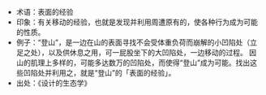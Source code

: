 + 术语：表面的经验
+ 印象：有关移动的经验，也就是发现并利用周遭原有的，使各种行为成为可能的性质。
+ 例子：“登山”，是一边在山的表面寻找不会受体重负荷而崩解的小凹陷处（立足之处），以及供休息之用，可一屁股坐下的大凹陷处，一边移动的过程。
因山的肌理上多样的，可能多达数万的凹陷处，而使得“登山”成为可能。找出这些凹陷处并利用之，就是“登山”的「表面的经验」。
+ 出处：《设计的生态学》
